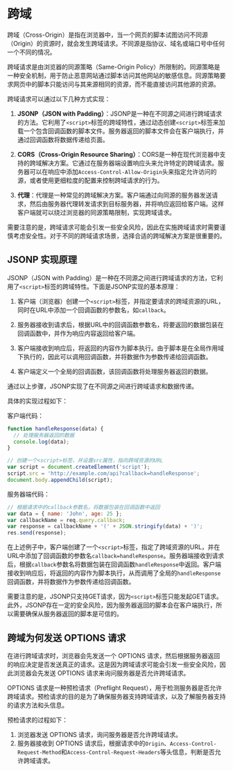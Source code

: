 # 跨域

跨域（Cross-Origin）是指在浏览器中，当一个网页的脚本试图访问不同源（Origin）的资源时，就会发生跨域请求。不同源是指协议、域名或端口号中任何一个不同的情况。

跨域请求是由浏览器的同源策略（Same-Origin Policy）所限制的。同源策略是一种安全机制，用于防止恶意网站通过脚本访问其他网站的敏感信息。同源策略要求网页中的脚本只能访问与其来源相同的资源，而不能直接访问其他源的资源。

跨域请求可以通过以下几种方式实现：

1. **JSONP（JSON with Padding）**：JSONP是一种在不同源之间进行跨域请求的方法。它利用了`<script>`标签的跨域特性，通过动态创建`<script>`标签来加载一个包含回调函数的脚本文件。服务器返回的脚本文件会在客户端执行，并通过回调函数将数据传递给页面。

2. **CORS（Cross-Origin Resource Sharing）**：CORS是一种在现代浏览器中支持的跨域解决方案。它通过在服务器端设置响应头来允许特定的跨域请求。服务器可以在响应中添加`Access-Control-Allow-Origin`头来指定允许访问的源，或者使用更细粒度的配置来控制跨域请求的行为。

3. **代理**：代理是一种常见的跨域解决方案。客户端通过向同源的服务器发送请求，然后由服务器代理转发请求到目标服务器，并将响应返回给客户端。这样客户端就可以绕过浏览器的同源策略限制，实现跨域请求。

需要注意的是，跨域请求可能会引发一些安全风险，因此在实施跨域请求时需要谨慎考虑安全性。对于不同的跨域请求场景，选择合适的跨域解决方案是很重要的。

## JSONP 实现原理

JSONP（JSON with Padding）是一种在不同源之间进行跨域请求的方法，它利用了`<script>`标签的跨域特性。下面是JSONP实现的基本原理：

1. 客户端（浏览器）创建一个`<script>`标签，并指定要请求的跨域资源的URL，同时在URL中添加一个回调函数的参数名，如`callback`。

2. 服务器接收到请求后，根据URL中的回调函数参数名，将要返回的数据包装在回调函数中，并作为响应内容返回给客户端。

3. 客户端接收到响应后，将返回的内容作为脚本执行。由于脚本是在全局作用域下执行的，因此可以调用回调函数，并将数据作为参数传递给回调函数。

4. 客户端定义一个全局的回调函数，该回调函数将处理服务器返回的数据。

通过以上步骤，JSONP实现了在不同源之间进行跨域请求和数据传递。

具体的实现过程如下：

客户端代码：
```javascript
function handleResponse(data) {
  // 处理服务器返回的数据
  console.log(data);
}

// 创建一个<script>标签，并设置src属性，指向跨域资源的URL
var script = document.createElement('script');
script.src = 'http://example.com/api?callback=handleResponse';
document.body.appendChild(script);
```

服务器端代码：
```javascript
// 根据请求中的callback参数名，将数据包装在回调函数中返回
var data = { name: 'John', age: 25 };
var callbackName = req.query.callback;
var response = callbackName + '(' + JSON.stringify(data) + ')';
res.send(response);
```

在上述例子中，客户端创建了一个`<script>`标签，指定了跨域资源的URL，并在URL中添加了回调函数的参数名`callback=handleResponse`。服务器端接收到请求后，根据`callback`参数名将数据包装在回调函数`handleResponse`中返回。客户端接收到响应后，将返回的内容作为脚本执行，从而调用了全局的`handleResponse`回调函数，并将数据作为参数传递给回调函数。

需要注意的是，JSONP只支持GET请求，因为`<script>`标签只能发起GET请求。此外，JSONP存在一定的安全风险，因为服务器返回的脚本会在客户端执行，所以需要确保从服务器返回的脚本是可信的。

## 跨域为何发送 OPTIONS 请求

在进行跨域请求时，浏览器会先发送一个 OPTIONS 请求，然后根据服务器返回的响应决定是否发送真正的请求。这是因为跨域请求可能会引发一些安全风险，因此浏览器会先发送 OPTIONS 请求来询问服务器是否允许跨域请求。

OPTIONS 请求是一种预检请求（Preflight Request），用于检测服务器是否允许跨域请求。预检请求的目的是为了确保服务器支持跨域请求，以及了解服务器支持的请求方法和头信息。

预检请求的过程如下：

1. 浏览器发送 OPTIONS 请求，询问服务器是否允许跨域请求。
2. 服务器接收到 OPTIONS 请求后，根据请求中的`Origin`、`Access-Control-Request-Method`和`Access-Control-Request-Headers`等头信息，判断是否允许跨域请求。